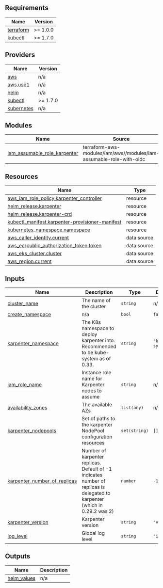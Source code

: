 <!-- BEGINNING OF PRE-COMMIT-TERRAFORM DOCS HOOK -->
## Requirements

| Name | Version |
|------|---------|
| <a name="requirement_terraform"></a> [terraform](#requirement\_terraform) | >= 1.0.0 |
| <a name="requirement_kubectl"></a> [kubectl](#requirement\_kubectl) | >= 1.7.0 |

## Providers

| Name | Version |
|------|---------|
| <a name="provider_aws"></a> [aws](#provider\_aws) | n/a |
| <a name="provider_aws.use1"></a> [aws.use1](#provider\_aws.use1) | n/a |
| <a name="provider_helm"></a> [helm](#provider\_helm) | n/a |
| <a name="provider_kubectl"></a> [kubectl](#provider\_kubectl) | >= 1.7.0 |
| <a name="provider_kubernetes"></a> [kubernetes](#provider\_kubernetes) | n/a |

## Modules

| Name | Source | Version |
|------|--------|---------|
| <a name="module_iam_assumable_role_karpenter"></a> [iam\_assumable\_role\_karpenter](#module\_iam\_assumable\_role\_karpenter) | terraform-aws-modules/iam/aws//modules/iam-assumable-role-with-oidc | 4.7.0 |

## Resources

| Name | Type |
|------|------|
| [aws_iam_role_policy.karpenter_controller](https://registry.terraform.io/providers/hashicorp/aws/latest/docs/resources/iam_role_policy) | resource |
| [helm_release.karpenter](https://registry.terraform.io/providers/hashicorp/helm/latest/docs/resources/release) | resource |
| [helm_release.karpenter-crd](https://registry.terraform.io/providers/hashicorp/helm/latest/docs/resources/release) | resource |
| [kubectl_manifest.karpenter-provisioner-manifest](https://registry.terraform.io/providers/gavinbunney/kubectl/latest/docs/resources/manifest) | resource |
| [kubernetes_namespace.namespace](https://registry.terraform.io/providers/hashicorp/kubernetes/latest/docs/resources/namespace) | resource |
| [aws_caller_identity.current](https://registry.terraform.io/providers/hashicorp/aws/latest/docs/data-sources/caller_identity) | data source |
| [aws_ecrpublic_authorization_token.token](https://registry.terraform.io/providers/hashicorp/aws/latest/docs/data-sources/ecrpublic_authorization_token) | data source |
| [aws_eks_cluster.cluster](https://registry.terraform.io/providers/hashicorp/aws/latest/docs/data-sources/eks_cluster) | data source |
| [aws_region.current](https://registry.terraform.io/providers/hashicorp/aws/latest/docs/data-sources/region) | data source |

## Inputs

| Name | Description | Type | Default | Required |
|------|-------------|------|---------|:--------:|
| <a name="input_cluster_name"></a> [cluster\_name](#input\_cluster\_name) | The name of the cluster | `string` | n/a | yes |
| <a name="input_create_namespace"></a> [create\_namespace](#input\_create\_namespace) | n/a | `bool` | `false` | no |
| <a name="input_karpenter_namespace"></a> [karpenter\_namespace](#input\_karpenter\_namespace) | The K8s namespace to deploy karpenter into. Recommended to be kube-system as of 0.33. | `string` | `"kube-system"` | no |
| <a name="input_iam_role_name"></a> [iam\_role\_name](#input\_iam\_role\_name) | Instance role name for Karpenter nodes to assume | `string` | n/a | yes |
| <a name="input_availability_zones"></a> [availability\_zones](#input\_availability\_zones) | The available AZs | `list(any)` | n/a | yes |
| <a name="input_karpenter_nodepools"></a> [karpenter\_nodepools](#input\_karpenter\_nodepools) | Set of paths to the karpenter NodePool configuration resources | `set(string)` | `[]` | no |
| <a name="input_karpenter_replicas"></a> [karpenter\_number\_of\_replicas](#input\_karpenter\_replicas) | Number of karpenter replicas. Default of -1 indicates number of replicas is delegated to karpenter (which in 0.29.2 was 2) | `number` | `-1` | no |
| <a name="input_karpenter_version"></a> [karpenter\_version](#input\_karpenter\_version) | Karpenter version | `string` | `"v0.33.2"` | no |
| <a name="input_log_level"></a> [log\_level](#input\_log\_level) | Global log level | `string` | `"info"` | no |

## Outputs

| Name | Description |
|------|-------------|
| <a name="output_helm_values"></a> [helm\_values](#output\_helm\_values) | n/a |
<!-- END OF PRE-COMMIT-TERRAFORM DOCS HOOK -->
